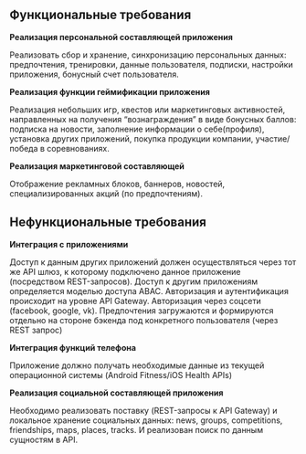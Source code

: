 ## Функциональные требования


**Реализация персональной составляющей приложения**

Реализовать сбор и хранение, синхронизацию персональных данных: предпочтения, тренировки, данные пользователя, подписки, настройки приложения, бонусный счет пользователя. 

**Реализация функции геймификации приложения**

Реализация небольших игр, квестов или маркетинговых активностей, направленных на получения “вознаграждения” в виде бонусных баллов: подписка на новости, заполнение информации о себе(профиля), установка других приложений, покупка продукции компании, участие/победа в соревнованиях.

**Реализация маркетинговой составляющей**

Отображение рекламных блоков, баннеров, новостей, специализированных акций (по предпочтениям). 


## Нефункциональные требования


**Интеграция с приложениями**

Доступ к данным других приложений должен осуществляться через тот же API шлюз, к которому подключено данное приложение (посредством REST-запросов). Доступ к другим приложениям определяется моделью доступа ABAC. Авторизация и аутентификация происходит на уровне API Gateway. Авторизация через соцсети (facebook, google, vk). Предпочтения загружаются и формируются отдельно на стороне бэкенда под конкретного пользователя (через REST запрос)

**Интеграция функций телефона**

Приложение должно получать необходимые данные из текущей операционной системы (Android Fitness/iOS Health APIs)

**Реализация социальной составляющей приложения**

Необходимо реализовать поставку (REST-запросы к API Gateway) и локальное хранение социальных данных: news, groups, competitions, friendships, maps, places, tracks. И реализован поиск по данным сущностям в API.